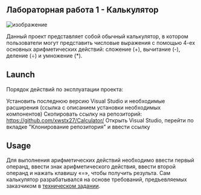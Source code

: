 ## Лабораторная работа 1 - Калькулятор
![изображение](https://user-images.githubusercontent.com/92321257/199123103-ebeb7dc2-dba2-45db-b37a-18545c25c913.png)


Данный проект представляет собой обычный калькулятор, в котором пользователи могут представить числовые выражения с помощью 4-ех основных арифметических действий: сложение (+), вычитание (-), деление (÷) и умножение (*).

## Launch
Порядок действий по эксплуатации проекта:

Установить последнюю версию Visual Studio и необходимые расширения (ссылка с описанием установки необходимых компонентов)
Скопировать ссылку на репозиторий: https://github.com/xwstx27/Calculator/
Открыть Visual Studio, перейти по вкладке "Клонирование репозитория" и ввести ссылку

## Usage

Для выполнения арифметических действий необходимо ввести первый операнд, ввести знак арифметического действия, ввести второй операнд и нажать клавишу «=», чтобы получить результа. Сам калькулятор разрабатывался на основе требований, предъевляемых заказчиком в [техническом задании](https://drive.google.com/file/d/1pG7LePLCTgWDAHcDCO2xN_1V6AvABwZw/view).
